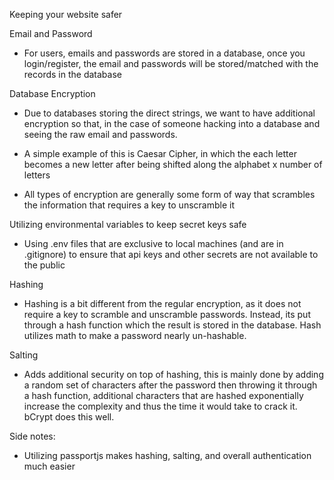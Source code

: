 Keeping your website safer

Email and Password

- For users, emails and passwords are stored in a database, once you login/register, the email and passwords will be stored/matched with the records in the database

Database Encryption

- Due to databases storing the direct strings, we want to have additional encryption so that, in the case of someone hacking into a database and seeing the raw email and passwords.

- A simple example of this is Caesar Cipher, in which the each letter becomes a new letter after being shifted along the alphabet x number of letters

- All types of encryption are generally some form of way that scrambles the information that requires a key to unscramble it

Utilizing environmental variables to keep secret keys safe

- Using .env files that are exclusive to local machines (and are in .gitignore) to ensure that api keys and other secrets are not available to the public

Hashing

- Hashing is a bit different from the regular encryption, as it does not require a key to scramble and unscramble passwords. Instead, its put through a hash function which the result is stored in the database. Hash utilizes math to make a password nearly un-hashable.

Salting

- Adds additional security on top of hashing, this is mainly done by adding a random set of characters after the password then throwing it through a hash function, additional characters that are hashed exponentially increase the complexity and thus the time it would take to crack it. bCrypt does this well.

Side notes:

- Utilizing passportjs makes hashing, salting, and overall authentication much easier

